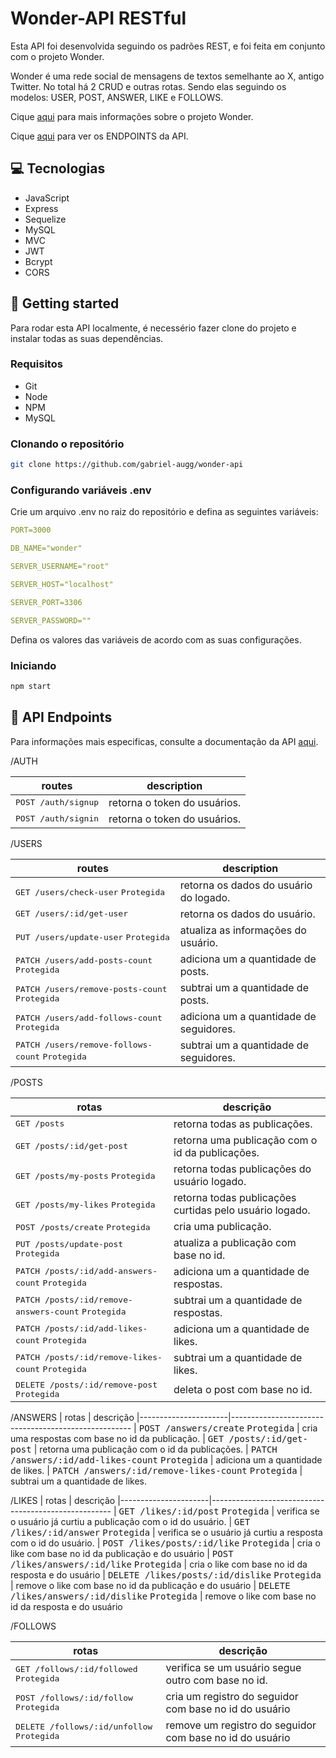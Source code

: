 # Wonder-API RESTful

Esta API foi desenvolvida seguindo os padrões REST, e foi feita em conjunto com o projeto Wonder. 

Wonder é uma rede social de mensagens de textos semelhante ao X, antigo Twitter. No total há 2 CRUD e outras rotas. Sendo elas seguindo os modelos: USER, POST, ANSWER, LIKE e FOLLOWS. 

Cique [aqui](https://github.com/gabriel-augg/wonder) para mais informações sobre o projeto Wonder.

Cique [aqui]() para ver os ENDPOINTS da API.

## 💻 Tecnologias

- JavaScript
- Express
- Sequelize
- MySQL
- MVC
- JWT
- Bcrypt
- CORS

## 🚀 Getting started

Para rodar esta API localmente, é necessério fazer clone do projeto e instalar todas as suas dependências.

### Requisitos

- Git
- Node
- NPM
- MySQL

### Clonando o repositório

```bash
git clone https://github.com/gabriel-augg/wonder-api
```

### Configurando variáveis .env

Crie um arquivo .env no raiz  do repositório e defina as seguintes variáveis:

```yaml
PORT=3000

DB_NAME="wonder"

SERVER_USERNAME="root"

SERVER_HOST="localhost"

SERVER_PORT=3306

SERVER_PASSWORD=""
```

Defina os valores das variáveis de acordo com as suas configurações.

### Iniciando

```bash
npm start
```



## 📍 API Endpoints​

Para informações mais especificas, consulte a documentação da API [aqui](https://documenter.getpostman.com/view/33182163/2sA3BkcDYP).

/AUTH

| routes               | description
|----------------------|-----------------------------------------------------
| <kbd>POST /auth/signup</kbd>     | retorna o token do usuários.
| <kbd>POST /auth/signin</kbd>     | retorna o token do usuários.

/USERS

| routes               | description
|----------------------|-----------------------------------------------------
| <kbd>GET /users/check-user</kbd> <kbd>Protegida</kbd>    | retorna os dados do usuário do logado.
| <kbd>GET /users/:id/get-user</kbd>     | retorna os dados do usuário.
| <kbd>PUT /users/update-user</kbd> <kbd>Protegida</kbd>     | atualiza as informações do usuário.
| <kbd>PATCH /users/add-posts-count</kbd> <kbd>Protegida</kbd>     | adiciona um a quantidade de posts.
| <kbd>PATCH /users/remove-posts-count</kbd> <kbd>Protegida</kbd>      | subtrai um a quantidade de posts.
| <kbd>PATCH /users/add-follows-count</kbd>  <kbd>Protegida</kbd>     | adiciona um a quantidade de seguidores.
| <kbd>PATCH /users/remove-follows-count</kbd> <kbd>Protegida</kbd>      | subtrai um a quantidade de seguidores.

/POSTS

| rotas               | descrição
|----------------------|-----------------------------------------------------
| <kbd>GET /posts</kbd>    | retorna todas as publicações.
| <kbd>GET /posts/:id/get-post</kbd>   | retorna uma publicação com o id da publicações.
| <kbd>GET /posts/my-posts</kbd> <kbd>Protegida</kbd>    | retorna todas publicações do usuário logado.
| <kbd>GET /posts/my-likes</kbd> <kbd>Protegida</kbd>    | retorna todas publicações curtidas pelo usuário logado.
| <kbd>POST /posts/create</kbd> <kbd>Protegida</kbd>    | cria uma publicação.
| <kbd>PUT /posts/update-post</kbd> <kbd>Protegida</kbd>    | atualiza a publicação com base no id.
| <kbd>PATCH /posts/:id/add-answers-count</kbd> <kbd>Protegida</kbd>    | adiciona um a quantidade de respostas.
| <kbd>PATCH /posts/:id/remove-answers-count</kbd> <kbd>Protegida</kbd>    | subtrai um a quantidade de respostas.
| <kbd>PATCH /posts/:id/add-likes-count</kbd> <kbd>Protegida</kbd>    | adiciona um a quantidade de likes.
| <kbd>PATCH /posts/:id/remove-likes-count</kbd> <kbd>Protegida</kbd>    | subtrai um a quantidade de likes.
| <kbd>DELETE /posts/:id/remove-post</kbd> <kbd>Protegida</kbd>    | deleta o post com base no id.

/ANSWERS
| rotas               | descrição
|----------------------|-----------------------------------------------------
| <kbd>POST /answers/create</kbd>  <kbd>Protegida</kbd>  | cria uma respostas com base no id da publicação.
| <kbd>GET /posts/:id/get-post</kbd>   | retorna uma publicação com o id da publicações.
| <kbd>PATCH /answers/:id/add-likes-count</kbd> <kbd>Protegida</kbd>    | adiciona um a quantidade de likes.
| <kbd>PATCH /answers/:id/remove-likes-count</kbd> <kbd>Protegida</kbd>    | subtrai um a quantidade de likes.

/LIKES
| rotas               | descrição
|----------------------|-----------------------------------------------------
| <kbd>GET /likes/:id/post</kbd>  <kbd>Protegida</kbd>  | verifica se o usuário já curtiu a publicação com o id do usuário.
| <kbd>GET /likes/:id/answer</kbd>  <kbd>Protegida</kbd>  | verifica se o usuário já curtiu a resposta com o id do usuário.
| <kbd>POST /likes/posts/:id/like</kbd>  <kbd>Protegida</kbd> | cria o like com base no id da publicação e do usuário
| <kbd>POST /likes/answers/:id/like</kbd>  <kbd>Protegida</kbd> | cria o like com base no id da resposta e do usuário
| <kbd>DELETE /likes/posts/:id/dislike</kbd>  <kbd>Protegida</kbd> | remove o like com base no id da publicação e do usuário
| <kbd>DELETE /likes/answers/:id/dislike</kbd>  <kbd>Protegida</kbd> | remove o like com base no id da resposta e do usuário

/FOLLOWS

| rotas               | descrição
|----------------------|-----------------------------------------------------
| <kbd>GET /follows/:id/followed</kbd>  <kbd>Protegida</kbd>  | verifica se um usuário segue outro com base no id.
| <kbd>POST /follows/:id/follow</kbd>  <kbd>Protegida</kbd> | cria um registro do seguidor com base no id do usuário
| <kbd>DELETE /follows/:id/unfollow</kbd>  <kbd>Protegida</kbd> | remove um registro do seguidor com base no id do usuário









